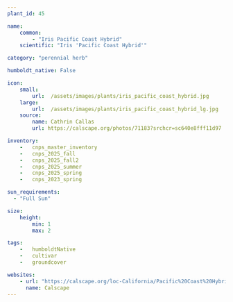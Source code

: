```yaml
---
plant_id: 45

name: 
    common: 
        - "Iris Pacific Coast Hybrid"  
    scientific: "Iris 'Pacific Coast Hybrid'" 

category: "perennial herb"

humboldt_native: False

icon: 
    small: 
        url:  /assets/images/plants/iris_pacific_coast_hybrid.jpg  
    large: 
        url:  /assets/images/plants/iris_pacific_coast_hybrid_lg.jpg  
    source: 
        name: Cathrin Callas 
        url: https://calscape.org/photos/71183?srchcr=sc640e8fff11d97

inventory: 
    -   cnps_master_inventory
    -   cnps_2025_fall
    -   cnps_2025_fall2
    -   cnps_2025_summer
    -   cnps_2025_spring
    -   cnps_2023_spring

sun_requirements:
  - "Full Sun"

size:
    height: 
        min: 1
        max: 2

tags:  
    -   humboldtNative
    -   cultivar
    -   groundcover

websites:
    - url: "https://calscape.org/loc-California/Pacific%20Coast%20Hybrid%20Iris%20(Iris%20%27Pacific%20Coast%20Hybrid%27)"
      name: Calscape
---
```



